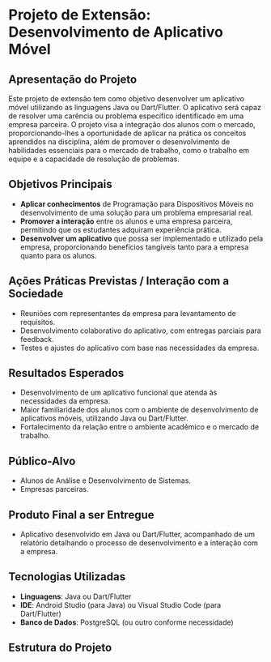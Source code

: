 # Projeto de Extensão: Desenvolvimento de Aplicativo Móvel

## Apresentação do Projeto

Este projeto de extensão tem como objetivo desenvolver um aplicativo móvel utilizando as linguagens Java ou Dart/Flutter. O aplicativo será capaz de resolver uma carência ou problema específico identificado em uma empresa parceira. O projeto visa a integração dos alunos com o mercado, proporcionando-lhes a oportunidade de aplicar na prática os conceitos aprendidos na disciplina, além de promover o desenvolvimento de habilidades essenciais para o mercado de trabalho, como o trabalho em equipe e a capacidade de resolução de problemas.

## Objetivos Principais

- **Aplicar conhecimentos** de Programação para Dispositivos Móveis no desenvolvimento de uma solução para um problema empresarial real.
- **Promover a interação** entre os alunos e uma empresa parceira, permitindo que os estudantes adquiram experiência prática.
- **Desenvolver um aplicativo** que possa ser implementado e utilizado pela empresa, proporcionando benefícios tangíveis tanto para a empresa quanto para os alunos.

## Ações Práticas Previstas / Interação com a Sociedade

- Reuniões com representantes da empresa para levantamento de requisitos.
- Desenvolvimento colaborativo do aplicativo, com entregas parciais para feedback.
- Testes e ajustes do aplicativo com base nas necessidades da empresa.

## Resultados Esperados

- Desenvolvimento de um aplicativo funcional que atenda às necessidades da empresa.
- Maior familiaridade dos alunos com o ambiente de desenvolvimento de aplicativos móveis, utilizando Java ou Dart/Flutter.
- Fortalecimento da relação entre o ambiente acadêmico e o mercado de trabalho.

## Público-Alvo

- Alunos de Análise e Desenvolvimento de Sistemas.
- Empresas parceiras.

## Produto Final a ser Entregue

- Aplicativo desenvolvido em Java ou Dart/Flutter, acompanhado de um relatório detalhando o processo de desenvolvimento e a interação com a empresa.

## Tecnologias Utilizadas

- **Linguagens**: Java ou Dart/Flutter
- **IDE**: Android Studio (para Java) ou Visual Studio Code (para Dart/Flutter)
- **Banco de Dados**: PostgreSQL (ou outro conforme necessidade)

## Estrutura do Projeto

